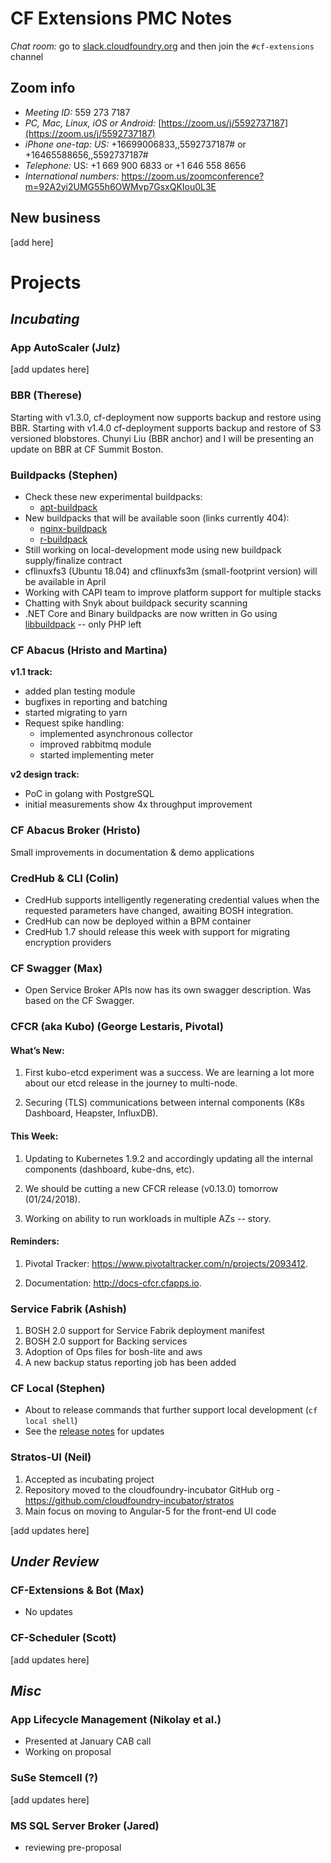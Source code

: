 # CF Extensions PMC Notes

*Chat room:* go to [slack.cloudfoundry.org](https://slack.cloudfoundry.org) and then join the `#cf-extensions` channel

## Zoom info

- *Meeting ID:* 559 273 7187
- *PC, Mac, Linux, iOS or Android:* [https://zoom.us/j/5592737187](https://zoom.us/j/5592737187)
- *iPhone one-tap: US:* +16699006833,,5592737187#  or +16465588656,,5592737187# 
- *Telephone:* US: +1 669 900 6833  or +1 646 558 8656 
- *International numbers:* https://zoom.us/zoomconference?m=92A2yi2UMG55h6OWMvp7GsxQKIou0L3E

## New business

[add here]

# Projects

## _Incubating_

### App AutoScaler (Julz)

[add updates here]

### BBR (Therese)

Starting with v1.3.0, cf-deployment now supports backup and restore using BBR. 
Starting with v1.4.0 cf-deployment supports backup and restore of S3 versioned blobstores.
Chunyi Liu (BBR anchor) and I will be presenting an update on BBR at CF Summit Boston. 

### Buildpacks (Stephen)

* Check these new experimental buildpacks:
  - [apt-buildpack](https://github.com/cloudfoundry/apt-buildpack)
* New buildpacks that will be available soon (links currently 404):
  - [nginx-buildpack](https://github.com/cloudfoundry/nginx-buildpack)
  - [r-buildpack](https://github.com/cloudfoundry/r-buildpack)
* Still working on local-development mode using new buildpack supply/finalize contract
* cflinuxfs3 (Ubuntu 18.04) and cflinuxfs3m (small-footprint version) will be available in April
* Working with CAPI team to improve platform support for multiple stacks
* Chatting with Snyk about buildpack security scanning
* .NET Core and Binary buildpacks are now written in Go using [libbuildpack](https://github.com/cloudfoundry/libbuildpack) -- only PHP left

### CF Abacus (Hristo and Martina)

**v1.1 track:**
* added plan testing module
* bugfixes in reporting and batching
* started migrating to yarn
* Request spike handling:
   * implemented asynchronous collector
   * improved rabbitmq module
   * started implementing meter

**v2 design track:**
* PoC in golang with PostgreSQL
* initial measurements show 4x throughput improvement

### CF Abacus Broker (Hristo)

Small improvements in documentation & demo applications

### CredHub & CLI (Colin)

* CredHub supports intelligently regenerating credential values when the requested parameters have changed, awaiting BOSH integration.
* CredHub can now be deployed within a BPM container
* CredHub 1.7 should release this week with support for migrating encryption providers 

### CF Swagger (Max)

- Open Service Broker APIs now has its own swagger description. Was based on the CF Swagger.

### CFCR (aka Kubo) (George Lestaris, Pivotal)

#### What’s New:

1. First kubo-etcd experiment was a success. We are learning a lot more about our etcd release in the journey to multi-node.

2. Securing (TLS) communications between internal components (K8s Dashboard, Heapster, InfluxDB).

#### This Week:

1. Updating to Kubernetes 1.9.2 and accordingly updating all the internal components (dashboard, kube-dns, etc).

2. We should be cutting a new CFCR release (v0.13.0) tomorrow (01/24/2018).

3. Working on ability to run workloads in multiple AZs  -- story.

#### Reminders:

1. Pivotal Tracker: https://www.pivotaltracker.com/n/projects/2093412.

2. Documentation: http://docs-cfcr.cfapps.io.

### Service Fabrik (Ashish)

1. BOSH 2.0 support for Service Fabrik deployment manifest
2. BOSH 2.0 support for Backing services
3. Adoption of Ops files for bosh-lite and aws
4. A new backup status reporting job has been added

### CF Local (Stephen)

* About to release commands that further support local development (`cf local shell`)
* See the [release notes](https://github.com/cloudfoundry-incubator/cflocal/releases) for updates

### Stratos-UI (Neil)

1. Accepted as incubating project
2. Repository moved to the cloudfoundry-incubator GitHub org - https://github.com/cloudfoundry-incubator/stratos
3. Main focus on moving to Angular-5 for the front-end UI code

[add updates here]

## _Under Review_

### CF-Extensions & Bot (Max)

- No updates

### CF-Scheduler (Scott)

[add updates here]

## _Misc_

### App Lifecycle Management (Nikolay et al.)

- Presented at January CAB call
- Working on proposal

### SuSe Stemcell (?)

[add updates here]

### MS SQL Server Broker (Jared)
- reviewing pre-proposal
